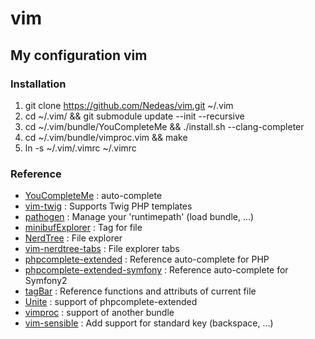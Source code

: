 # vim
## My configuration vim ##

### Installation ###

1. git clone https://github.com/Nedeas/vim.git ~/.vim
2. cd ~/.vim/ && git submodule update --init --recursive
3. cd ~/.vim/bundle/YouCompleteMe && ./install.sh --clang-completer
4. cd ~/.vim/bundle/vimproc.vim && make
5. ln -s ~/.vim/.vimrc ~/.vimrc 

### Reference ###

* [YouCompleteMe](https://github.com/Valloric/YouCompleteMe) : auto-complete
* [vim-twig](https://github.com/evidens/vim-twig) : Supports Twig PHP templates
* [pathogen](https://github.com/tpope/vim-pathogen) : Manage your 'runtimepath' (load bundle, ...)
* [minibufExplorer](https://github.com/fholgado/minibufexpl.vim) : Tag for file
* [NerdTree](https://github.com/scrooloose/nerdtree) : File explorer
* [vim-nerdtree-tabs](https://github.com/jistr/vim-nerdtree-tabs) : File explorer tabs
* [phpcomplete-extended](https://github.com/m2mdas/phpcomplete-extended) : Reference auto-complete for PHP
* [phpcomplete-extended-symfony](https://github.com/m2mdas/phpcomplete-extended) : Reference auto-complete for Symfony2
* [tagBar](https://github.com/majutsushi/tagbar) : Reference functions and attributs of current file
* [Unite](https://github.com/Shougo/unite.vim) : support of phpcomplete-extended
* [vimproc](https://github.com/Shougo/vimproc.vim) : support of another bundle
* [vim-sensible](https://github.com/tpope/vim-sensible) : Add support for standard key (backspace, ...)

